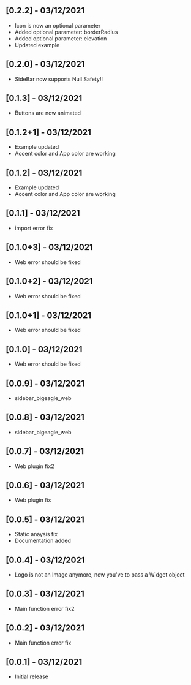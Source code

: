 ## [0.2.2] - 03/12/2021

* Icon is now an optional parameter
* Added optional parameter: borderRadius
* Added optional parameter: elevation
* Updated example

## [0.2.0] - 03/12/2021

* SideBar now supports Null Safety!!

## [0.1.3] - 03/12/2021

* Buttons are now animated

## [0.1.2+1] - 03/12/2021

* Example updated
* Accent color and App color are working

## [0.1.2] - 03/12/2021

* Example updated
* Accent color and App color are working

## [0.1.1] - 03/12/2021

* import error fix

## [0.1.0+3] - 03/12/2021

* Web error should be fixed


## [0.1.0+2] - 03/12/2021

* Web error should be fixed

## [0.1.0+1] - 03/12/2021

* Web error should be fixed

## [0.1.0] - 03/12/2021

* Web error should be fixed

## [0.0.9] - 03/12/2021

* sidebar_bigeagle_web

## [0.0.8] - 03/12/2021

* sidebar_bigeagle_web

## [0.0.7] - 03/12/2021

* Web plugin fix2

## [0.0.6] - 03/12/2021

* Web plugin fix

## [0.0.5] - 03/12/2021

* Static anaysis fix
* Documentation added

## [0.0.4] - 03/12/2021

* Logo is not an Image anymore, now you've to pass a Widget object

## [0.0.3] - 03/12/2021

* Main function error fix2

## [0.0.2] - 03/12/2021

* Main function error fix

## [0.0.1] - 03/12/2021

* Initial release
